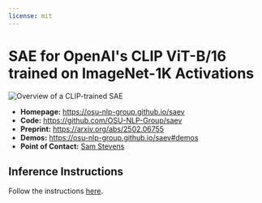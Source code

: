 ```yaml
---
license: mit
---
```


# SAE for OpenAI's CLIP ViT-B/16 trained on ImageNet-1K Activations

![Overview of a CLIP-trained SAE](https://osu-nlp-group.github.io/saev/assets/overview2.webp)

* **Homepage:** https://osu-nlp-group.github.io/saev
* **Code:** https://github.com/OSU-NLP-Group/saev
* **Preprint:** https://arxiv.org/abs/2502.06755
* **Demos:** https://osu-nlp-group.github.io/saev#demos
* **Point of Contact:** [Sam Stevens](mailto:stevens.994@buckeyemail.osu.edu)

## Inference Instructions

Follow the instructions [here](https://osu-nlp-group.github.io/saev/saev/#inference-instructions).
